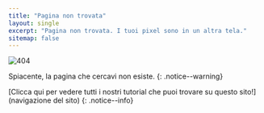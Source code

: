 ```yaml
---
title: "Pagina non trovata"
layout: single
excerpt: "Pagina non trovata. I tuoi pixel sono in un altra tela."
sitemap: false
---
```


![404](/images/404.jpg)

Spiacente, la pagina che cercavi non esiste.
{: .notice--warning}

[Clicca qui per vedere tutti i nostri tutorial che puoi trovare su questo sito!](navigazione del sito)
{: .notice--info}
